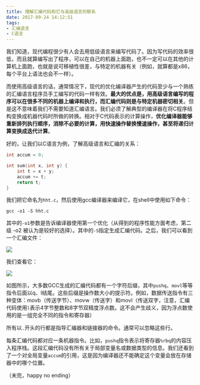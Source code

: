 ```yaml
---
title: 理解汇编代码和它与高级语言的联系
date: 2017-09-24 14:12:51
tags:
- 汇编语言
- C语言
---
```


我们知道，现代编程很少有人会去用低级语言来编写代码了。因为写代码的效率很低，而且就算编写出了程序，可以在自己的机器上面跑，也不一定可以在其他的计算机上面跑，也就是说可移植性很差，与特定的机器有关（例如，就算都是x86，每个平台上语法也会不一样）。

而使用高级语言的话，通常情况下，现代的优化编译器产生的代码至少与一个熟练的汇编语言程序员手工编写的代码一样有效。**最大的优点是，用高级语言编写的程序可以在很多不同的机器上编译和执行，而汇编代码则是与特定机器密切相关**。但是这不意味着我们不需要知道汇编语言。我们必须了解典型的编译器在将C程序结构变换成机器代码时所做的转换。相对于C代码表示的计算操作，**优化编译器能够重新排列执行顺序，消除不必要的计算，用快速操作替换慢速操作，甚至将递归计算变换成迭代计算**。

好的，让我们以C语言为例，了解高级语言和汇编的关系：

```c
int accum = 0;

int sum(int x, int y) {
	int t = x + y;
	accum += t;
	return t;
}
```

我们把它命名为`hht.c`，然后使用gcc编译器来编译它，在shell中使用如下命令：

```shell
gcc -o1 -S hht.c
```

其中的`-o1`参数是告诉编译器使用第一个优化（从得到的程序性能方面考虑，第二级 -o2 被认为是较好的选择）。其中的`-S`指定生成汇编代码。之后，我们可以看到一个汇编文件：

![](http://oklbfi1yj.bkt.clouddn.com/%E7%90%86%E8%A7%A3%E6%B1%87%E7%BC%96%E4%BB%A3%E7%A0%81%E5%92%8C%E5%AE%83%E4%B8%8E%E9%AB%98%E7%BA%A7%E8%AF%AD%E8%A8%80%E7%9A%84%E8%81%94%E7%B3%BB/1.PNG)

我们查看它：

![](http://oklbfi1yj.bkt.clouddn.com/%E7%90%86%E8%A7%A3%E6%B1%87%E7%BC%96%E4%BB%A3%E7%A0%81%E5%92%8C%E5%AE%83%E4%B8%8E%E9%AB%98%E7%BA%A7%E8%AF%AD%E8%A8%80%E7%9A%84%E8%81%94%E7%B3%BB/2.png)

如图所示，大多数GCC生成的汇编代码都有一个字符后缀，其中`pushq`、`movl`等等指令后面以q、l结尾。这些后缀是操作数大小的提示符。例如，数据传送指令有三种变体：movb（传送字节）、movw（传送字）和movl（传送双字，注意，汇编代码使用`l`表示4字节整数和8字节双精度浮点数。这不会产生歧义，因为浮点数使用的是一组完全不同的指令和寄存器）

所有以`.`开头的行都是指导汇编器和链接器的命令。通常可以忽略这些行。

每条汇编代码都对应一条机器指令。比如，`pushq`指令表示将寄存器`%rbq`的内容压入程序栈。这段汇编代码没有所有关于局部变量名或数据类型的信息。我们还看到了一个对全局变量`accum`的引用，这是因为编译器还不能确定这个变量会放在存储器中的哪个位置。

（未完，happy no ending）

